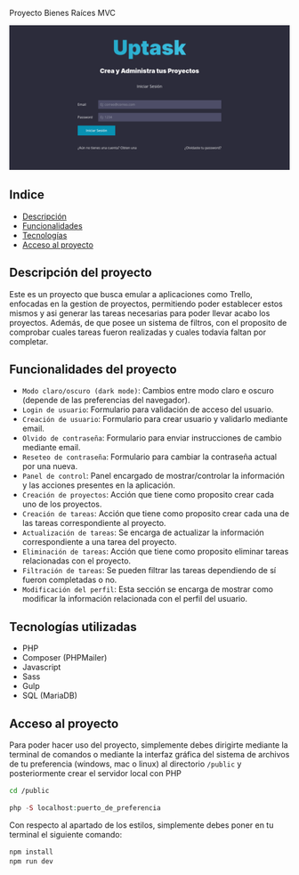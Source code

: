  Proyecto Bienes Raíces MVC

![Imagen del proyecto](./assets/UpTask.png)

## Indice
* [Descripción](#descripción-del-proyecto)
* [Funcionalidades](#funcionalidades-del-proyecto)
* [Tecnologías](#tecnologías-utilizadas)
* [Acceso al proyecto](#acceso-al-proyecto)

## Descripción del proyecto 
Este es un proyecto que busca emular a aplicaciones como Trello, enfocadas en la gestion de proyectos, permitiendo poder establecer estos mismos y asi generar las tareas necesarias para poder llevar acabo los proyectos. Además, de que posee un sistema de filtros, con el proposito de comprobar cuales tareas fueron realizadas y cuales todavia faltan por completar. 


## Funcionalidades del proyecto
- `Modo claro/oscuro (dark mode)`: Cambios entre modo claro e oscuro (depende de las preferencias del navegador).
- `Login de usuario`: Formulario para validación de acceso del usuario.
- `Creación de usuario`: Formulario para crear usuario y validarlo mediante email.
- `Olvido de contraseña`: Formulario para enviar instrucciones de cambio mediante email.
- `Reseteo de contraseña`: Formulario para cambiar la contraseña actual por una nueva.
- `Panel de control`: Panel encargado de mostrar/controlar la información y las acciones presentes en la aplicación.
- `Creación de proyectos`: Acción que tiene como proposito crear cada uno de los proyectos.
- `Creación de tareas`: Acción que tiene como proposito crear cada una de las tareas correspondiente al proyecto.
- `Actualización de tareas`: Se encarga de actualizar la información correspondiente a una tarea del proyecto.
- `Eliminación de tareas`: Acción que tiene como proposito eliminar tareas relacionadas con el proyecto.
- `Filtración de tareas`: Se pueden filtrar las tareas dependiendo de sí fueron completadas o no.
- `Modificación del perfil`: Esta sección se encarga de mostrar como modificar la información relacionada con el perfil del usuario.


## Tecnologías utilizadas
- PHP
- Composer (PHPMailer)
- Javascript
- Sass
- Gulp
- SQL (MariaDB)

## Acceso al proyecto
Para poder hacer uso del proyecto, simplemente debes dirigirte mediante la terminal de comandos o mediante la interfaz gráfica del sistema de archivos de tu preferencia (windows, mac o linux) al directorio `/public` y posteriormente crear el servidor local con PHP

```bash
cd /public
```

```php
php -S localhost:puerto_de_preferencia
```

Con respecto al apartado de los estilos, simplemente debes poner en tu terminal el siguiente comando:

```js
npm install
npm run dev
